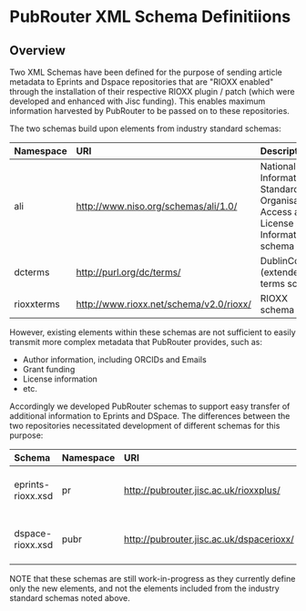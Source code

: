 # PubRouter XML Schema Definitiions

## Overview

Two XML Schemas have been defined for the purpose of sending article metadata to Eprints and Dspace repositories that are "RIOXX enabled" through the installation of their respective RIOXX plugin / patch (which were developed and enhanced with Jisc funding).  This enables maximum information harvested by PubRouter to be passed on to these repositories.

The two schemas build upon elements from industry standard schemas:

| Namespace | URI | Description |
|:----------|:----|:------------|
| ali        | http://www.niso.org/schemas/ali/1.0/ | National Information Standards Organisation's Access and License Information schema  |
| dcterms    | http://purl.org/dc/terms/ | DublinCore (extended) terms schema |
| rioxxterms | http://www.rioxx.net/schema/v2.0/rioxx/ | RIOXX schema |

However, existing elements within these schemas are not sufficient to easily transmit more complex metadata that PubRouter
provides, such as:
* Author information, including ORCIDs and Emails
* Grant funding
* License information
* etc.

Accordingly we developed PubRouter schemas to support easy transfer of additional information to Eprints and DSpace.  The differences
between the two repositories necessitated development of different schemas for this purpose:

| Schema | Namespace | URI | Description |
|:--|:----------|:----|:------------|
| eprints-rioxx.xsd | pr    | http://pubrouter.jisc.ac.uk/rioxxplus/  | Jisc PubRouter-Eprints schema |
| dspace-rioxx.xsd | pubr   | http://pubrouter.jisc.ac.uk/dspacerioxx/ | Jisc PubRouter-DSpace schema |


NOTE that these schemas are still work-in-progress as they currently define only the new elements, and not the elements 
included from the industry standard schemas noted above.
